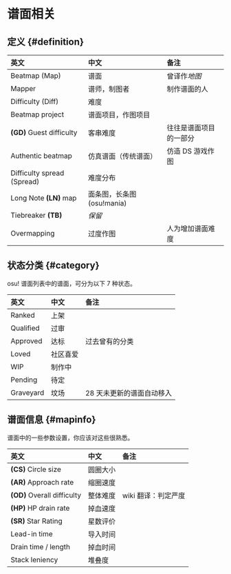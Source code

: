 # 谱面相关

## 定义 {#definition}

| 英文 | 中文 | 备注 |
| :-- | :-- | :-- |
| Beatmap (Map) | 谱面 | 曾译作*地图* |
| Mapper | 谱师，制图者 | 制作谱面的人 |
| Difficulty (Diff) | 难度 |  |
| Beatmap project | 谱面项目，作图项目 |  |
| **(GD)** Guest difficulty | 客串难度 | 往往是谱面项目的一部分 |
| Authentic beatmap | 仿真谱面（传统谱面） | 仿造 DS 游戏作图 |
| Difficulty spread (Spread) | 难度分布 |  |
| Long Note **(LN)** map | 面条图，长条图 (osu!mania) |  |
| Tiebreaker **(TB)** | *保留* |  |
| Overmapping | 过度作图 | 人为增加谱面难度 |

## 状态分类 {#category}

osu! 谱面列表中的谱面，可分为以下 7 种状态。

| 英文 | 中文 | 备注 |
| :-- | :-- | :-- |
| Ranked | 上架 |  |
| Qualified | 过审 |  |
| Approved | 达标 | 过去曾有的分类 |
| Loved | 社区喜爱 |  |
| WIP | 制作中 |  |
| Pending | 待定 |  |
| Graveyard | 坟场 | 28 天未更新的谱面自动移入 |

## 谱面信息 {#mapinfo}

谱面中的一些参数设置，你应该对这些很熟悉。

| 英文 | 中文 | 备注 |
| :-- | :-- | :-- |
| **(CS)** Circle size | 圆圈大小 |  |
| **(AR)** Approach rate | 缩圈速度 |  |
| **(OD)** Overall difficulty | 整体难度 | wiki 翻译：判定严度 |
| **(HP)** HP drain rate | 掉血速度 |  |
| **(SR)** Star Rating | 星数评价 |  |
| Lead-in time | 导入时间 |  |
| Drain time / length | 掉血时间 |  |
| Stack leniency | 堆叠度 |  |
